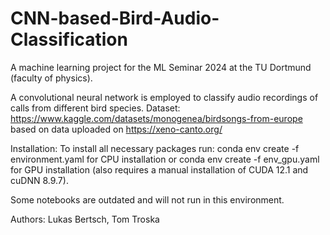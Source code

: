 # CNN-based-Bird-Audio-Classification
 A machine learning project for the ML Seminar 2024 at the TU Dortmund (faculty of physics). 
 
 A convolutional neural network is employed to classify audio recordings of calls from different bird species.
 Dataset: https://www.kaggle.com/datasets/monogenea/birdsongs-from-europe
 based on data uploaded on https://xeno-canto.org/ 

 Installation:
 To install all necessary packages run:
    conda env create -f environment.yaml
 for CPU installation or
    conda env create -f env_gpu.yaml
 for GPU installation (also requires a manual installation of CUDA 12.1 and cuDNN 8.9.7).
 
 Some notebooks are outdated and will not run in this environment.
 
 Authors: Lukas Bertsch, Tom Troska
